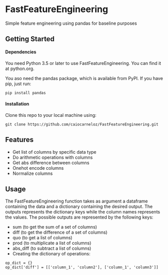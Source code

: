 # FastFeatureEngineering
Simple feature engineering using pandas for baseline purposes

## Getting Started
#### Dependencies
You need Python 3.5 or later to use FastFeatureEngineering. You can find it at python.org.

You aso need the pandas package, which is available from PyPI. If you have pip, just run:
```
pip install pandas
```
#### Installation
Clone this repo to your local machine using:
```
git clone https://github.com/caiocarneloz/FastFeatureEngineering.git
```

## Features
- Get list of columns by specific data type
- Do arithmetic operations with columns
- Get abs difference between columns
- Onehot encode columns
- Normalize columns

## Usage
The FastFeatureEngineering function takes as argument a dataframe containing the data and a dictionary containing the desired output. The outputs represents the dictionary keys while the column names represents the values. The possible outputs are represented by the following keys:

- sum (to get the sum of a set of columns)
- diff (to get the difference of a set of columns)
- quo (to get a list of columns)
- prod (to multiplicate a list of columns)
- abs_diff (to subtract a list of columns)
- Creating the dictionary of operations:

```
op_dict = {}
op_dict['diff'] = [['column_1', 'column2'], ['column_1', 'column3']]
```